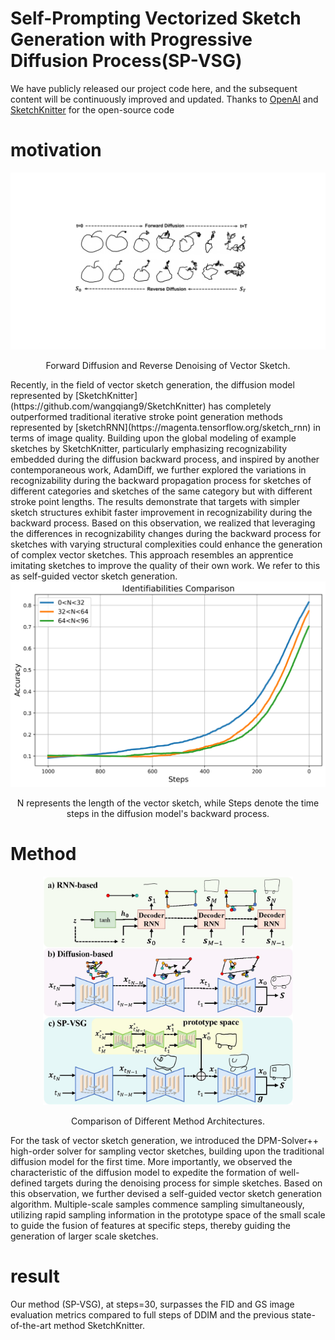 # Self-Prompting Vectorized Sketch Generation with Progressive Diffusion Process(SP-VSG)
  We have publicly released our project code here, and the subsequent content will be continuously improved and updated. Thanks to [OpenAI](https://github.com/openai/guided-diffusion) and [SketchKnitter](https://github.com/wangqiang9/SketchKnitter) for the open-source code
# motivation
<div align="center">
  <img src="images/figure_forward.pdf"  width="600">
  
   Forward Diffusion and Reverse Denoising of Vector Sketch.
</div>
  Recently, in the field of vector sketch generation, the diffusion model represented by [SketchKnitter](https://github.com/wangqiang9/SketchKnitter) has completely outperformed traditional iterative stroke point generation methods represented by [sketchRNN](https://magenta.tensorflow.org/sketch_rnn) in terms of image quality. Building upon the global modeling of example sketches by SketchKnitter, particularly emphasizing recognizability embedded during the diffusion backward process, and inspired by another contemporaneous work, AdamDiff, we further explored the variations in recognizability during the backward propagation process for sketches of different categories and sketches of the same category but with different stroke point lengths. The results demonstrate that targets with simpler sketch structures exhibit faster improvement in recognizability during the backward process. Based on this observation, we realized that leveraging the differences in recognizability changes during the backward process for sketches with varying structural complexities could enhance the generation of complex vector sketches. This approach resembles an apprentice imitating sketches to improve the quality of their own work. We refer to this as self-guided vector sketch generation.
<div align="center">
  <img src="images/identifiability_comparison.png" alt="N represents the length of the vector sketch, while Steps denote the time steps in the diffusion model's backward process." width="600">
  
   N represents the length of the vector sketch, while Steps denote the time steps in the diffusion model's backward process.
</div>
 
# Method
<div align="center">
  <img src="images/fig_1.jpg" alt="Comparison of Different Method Architectures." width="400">
  
  Comparison of Different Method Architectures.
</div>

  For the task of vector sketch generation, we introduced the DPM-Solver++ high-order solver for sampling vector sketches, building upon the traditional diffusion model for the first time. More importantly, we observed the characteristic of the diffusion model to expedite the formation of well-defined targets during the denoising process for simple sketches. Based on this observation, we further devised a self-guided vector sketch generation algorithm. Multiple-scale samples commence sampling simultaneously, utilizing rapid sampling information in the prototype space of the small scale to guide the fusion of features at specific steps, thereby guiding the generation of larger scale sketches.

# result
  Our method (SP-VSG), at steps=30, surpasses the FID and GS image evaluation metrics compared to full steps of DDIM and the previous state-of-the-art method SketchKnitter.
